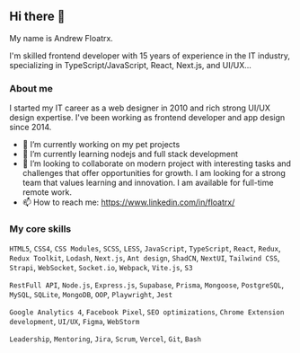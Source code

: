 ## Hi there 👋

My name is Andrew Floatrx.

I'm skilled frontend developer with 15 years of experience 
in the IT industry, specializing in TypeScript/JavaScript, React, Next.js, and UI/UX...

### About me
I started my IT career as a web designer in 2010 and rich strong UI/UX design expertise. I've been working as frontend developer and app design since 2014. 

- 🔭 I’m currently working on my pet projects
- 🌱 I’m currently learning nodejs and full stack development
- 👯 I’m looking to collaborate on modern project with interesting tasks and challenges that offer opportunities for growth. I am looking for a strong team that values learning and innovation. I am available for full-time remote work.
- 📫 How to reach me: https://www.linkedin.com/in/floatrx/

### My core skills

`HTML5`, `CSS4`, `CSS Modules`, `SCSS`, `LESS`, `JavaScript`, `TypeScript`, `React`, `Redux`, `Redux Toolkit`, `Lodash`, `Next.js`, `Ant design`, `ShadCN`, `NextUI`, `Tailwind CSS`, `Strapi`, `WebSocket`, `Socket.io`, `Webpack`, `Vite.js`, `S3`

`RestFull API`, `Node.js`, `Express.js`, `Supabase`, `Prisma`, `Mongoose`, `PostgreSQL`, `MySQL`, `SQLite`, `MongoDB`, `OOP`, `Playwright`, `Jest`

`Google Analytics 4`, `Facebook Pixel`, `SEO optimizations`, `Chrome Extension development`, `UI/UX`, `Figma`, `WebStorm`

`Leadership`, `Mentoring`, `Jira`, `Scrum`, `Vercel`, `Git`, `Bash`

